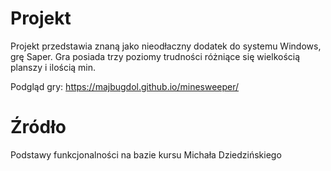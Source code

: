 # Projekt

Projekt przedstawia znaną jako nieodłaczny dodatek do systemu Windows, grę Saper.
Gra posiada trzy poziomy trudności różniące się wielkością planszy i ilością min.

Podgląd gry: https://majbugdol.github.io/minesweeper/

# Źródło

Podstawy funkcjonalności na bazie kursu Michała Dziedzińskiego
